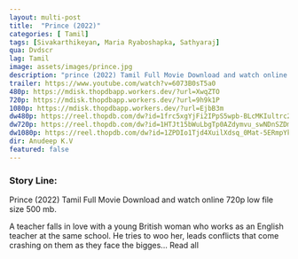 ```yaml
---
layout: multi-post
title:  "Prince (2022)"
categories: [ Tamil]
tags: [Sivakarthikeyan, Maria Ryaboshapka, Sathyaraj]
qua: Dvdscr
lag: Tamil
image: assets/images/prince.jpg
description: "prince (2022) Tamil Full Movie Download and watch online 720p low file size 500 mb."
trailer: https://www.youtube.com/watch?v=6073B0sT5a0
480p: https://mdisk.thopdbapp.workers.dev/?url=XwqZTO
720p: https://mdisk.thopdbapp.workers.dev/?url=9h9k1P
1080p: https://mdisk.thopdbapp.workers.dev/?url=EjbB3m
dw480p: https://reel.thopdb.com/dw?id=1frc5xgYjFi2IPpS5wpb-BLcMKIultrc2
dw720p: https://reel.thopdb.com/dw?id=1HTJt15bWuLbgTp0AZdymvu_swNDnSZDm
dw1080p: https://reel.thopdb.com/dw?id=1ZPDIo1Tjd4XuilXdsq_0Mat-5ERmpYkS
dir: Anudeep K.V
featured: false
---
```


### Story Line:
Prince (2022) Tamil Full Movie Download and watch online 720p low file size 500 mb.

 A teacher falls in love with a young British woman who works as an English teacher at the same school. He tries to woo her, leads conflicts that come crashing on them as they face the bigges... Read all




